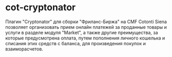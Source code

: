# cot-cryptonator
Плагин "Cryptonator" для сборки "Фриланс-Биржа" на CMF Cotonti Siena позволяет организовать прием онлайн платежей за проданные товары и услуги в разделе модуля "Market", а также другие преимущества, за которые предусмотрена оплата, путем пополнения личного кошелька и списания этих средств с баланса, для произведения покупок и взаиморасчетов.
